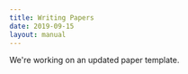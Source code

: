 ```yaml
---
title: Writing Papers
date: 2019-09-15
layout: manual
---
```


We're working on an updated paper template.
